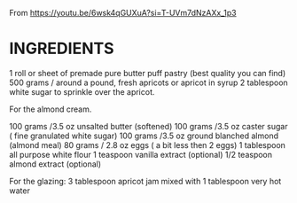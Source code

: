 From https://youtu.be/6wsk4qGUXuA?si=T-UVm7dNzAXx_1p3

# INGREDIENTS

1 roll or sheet of premade pure butter puff pastry (best quality you can find)
500 grams / around a pound, fresh apricots or apricot in syrup
2 tablespoon white sugar to sprinkle over the apricot.

For the almond cream.

100 grams /3.5 oz  unsalted butter (softened)
100 grams /3.5 oz caster sugar ( fine granulated white sugar)
100 grams /3.5 oz ground blanched almond (almond meal)
80 grams / 2.8 oz eggs ( a bit less then 2 eggs)
1 tablespoon all purpose white flour
1 teaspoon vanilla extract (optional)
1/2 teaspoon almond extract (optional)

For the glazing:
3 tablespoon apricot jam
mixed with 1 tablespoon very hot water